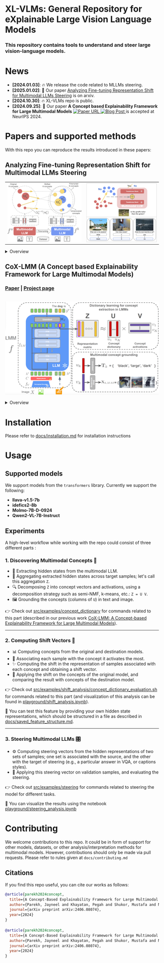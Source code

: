 # XL-VLMs: General Repository for eXplainable Large Vision Language Models

### This repository contains tools to understand and steer large vision-language models.

# News

* **[2024.01.03]**: 🔥 We release the code related to MLLMs steering.
* **[2025.01.02]**: 📜 Our paper [Analyzing Fine-tuning Representation Shift for Multimodal LLMs Steering](https://arxiv.org/abs/2406.08074) is on arxiv.
* **[2024.10.30]**: 🔥 XL-VLMs repo is public.
* **[2024.09.25]**: 🎉 Our paper **A Concept based Explainability Framework for Large Multimodal Models** <a href="https://arxiv.org/abs/2406.08074">
    <img alt="Paper URL" src="https://img.shields.io/badge/arxiv-2406.08074-blue">
  </a> </a>
  <a href="https://jayneelparekh.github.io/LMM_Concept_Explainability/">
    <img alt="Blog Post" src="https://img.shields.io/badge/CoXLMM-blog-F0529C">
  </a> is accepted at NeurIPS 2024.

# Papers and supported methods

With this repo you can reproduce the results introduced in these papers:

## Analyzing Fine-tuning Representation Shift for Multimodal LLMs Steering

<p align="center">
  <table>
    <tr>
      <td><img src="docs/assets/analyze_shift.png" width="400"/></td>
      <td><img src="docs/assets/teaser_steering.png" width="380"/></td>
    </tr>
  </table>
</p>

<details>
<summary>Overview</summary>
  > Multimodal LLMs have reached remarkable levels of proficiency in understanding multimodal inputs. However, much less attention has been paid to understanding and explaining the underlying mechanisms of these models. Most existing explainability research examines these models only in their final states, overlooking the dynamic representational shifts that occur during training. 
  
  > In this work, we systematically analyze the evolution of hidden state representations to reveal how fine-tuning alters the internal structure of a model to specialize in new multimodal tasks. We also demonstrate the use of shift vectors to capture these changes.

  > Finally, we explore the practical impact of our findings on model steering, showing that we can adjust multimodal LLMs behaviors without any training, such as modifying answer types, captions style, or biasing the model toward specific responses. 

  <br> 
</details>

## CoX-LMM (A Concept based Explainability Framework for Large Multimodal Models)
  ### [Paper](https://arxiv.org/abs/2406.08074) | [Project page](https://jayneelparekh.github.io/LMM_Concept_Explainability/)

  <p align="center">
        <br> <img src="docs/assets/CoX_LMM_system.png", width=600 /> <br>
  </p>

<details>
<summary>Overview</summary>
  > Large multimodal models (LMMs) combine unimodal encoders and large language models (LLMs) to perform multimodal tasks. Despite recent advancements towards the interpretability of these models, understanding internal representations of LMMs remains largely a mystery. 

  > In this paper, we present a novel framework for the interpretation of LMMs. We propose a dictionary learning based approach, applied to the representation of tokens. The elements of the learned dictionary correspond to our proposed concepts. We show that these concepts are well semantically grounded in both vision and text. Thus we refer to these as "multi-modal concepts". 

  > We qualitatively and quantitatively evaluate the results of the learnt concepts. We show that the extracted multimodal concepts are useful to interpret representations of test samples. Finally, we evaluate the disentanglement between different concepts and the quality of grounding concepts visually and textually.

  <br> <br>
</details>

# Installation

Please refer to [docs/installation.md](docs/installation.md) for installation instructions

# Usage

## Supported models

We support models from the `transformers` library. Currently we support the following:
* **llava-v1.5-7b**
* **idefics2-8b**
* **Molmo-7B-D-0924**
* **Qwen2-VL-7B-Instruct**

## Experiments

<!-- Please checkout ```src/examples/concept_dictionary``` for commands related to our previous work [CoX-LMM: A Concept based Explainability Framework for Large Multimodal Models](https://arxiv.org/abs/2406.08074), ```src/examples/shift_analysis/concept_dictionary_evaluation.sh``` for commands related to analyzing the shift of concepts (and visualization of this analysis can be found in ```Playground/shift_analysis.ipynb```), ```concept_dictionary_evaluation.sh``` in ```src/examples```
for more details about different commands to execute various files. -->

A high-level workflow while working with the repo could consist of three different parts :


### 1. **Discovering Multimodal Concepts** 🌌
   - 🚀 Extracting hidden states from the multimodal LLM.
   - 🧩 Aggregating extracted hidden states across target samples; let's call this aggregation `Z`.
   - 🔍 Decomposing `Z` into concept vectors and activations, using a decomposition strategy such as semi-NMF, k-means, etc.: `Z = U V`.
   - 🖼️ Grounding the concepts (columns of `U`) in text and image.

   👉 Check out [src/examples/concept_dictionary](src/examples/concept_dictionary) for commands related to this part (described in our previous work [CoX-LMM: A Concept-based Explainability Framework for Large Multimodal Models](https://arxiv.org/abs/2406.08074)).

---

### 2. **Computing Shift Vectors** 🔄
   - 📊 Computing concepts from the original and destination models.
   - 🧠 Associating each sample with the concept it activates the most.
   - ✨ Computing the shift in the representation of samples associated with each concept and obtaining a shift vector.
   - 🔧 Applying the shift on the concepts of the original model, and comparing the result with concepts of the destination model.

   👉 Check out [src/examples/shift_analysis/concept_dictionary_evaluation.sh](src/examples/shift_analysis/concept_dictionary_evaluation.sh) for commands related to this part (and visualization of this analysis can be found in [playground/shift_analysis.ipynb](playground/shift_analysis.ipynb)).

   🧪 You can test this feature by providing your own hidden state representations, which should be structured in a file as described in [docs/saved_feature_structure.md](docs/saved_feature_structure.md).

---

### 3. **Steering Multimodal LLMs** 🎛️
   - ⚙️ Computing steering vectors from the hidden representations of two sets of samples; one set is associated with the source, and the other with the target of steering (e.g., a particular answer in VQA, or captions styles).
   - 🎯 Applying this steering vector on validation samples, and evaluating the steering.

   👉 Check out [src/examples/steering](src/examples/steering) for commands related to steering the model for different tasks.

   🧪 You can visualize the results using the notebook [playground/steering_analysis.ipynb](playground/steering_analysis.ipynb)

# Contributing
We welcome contributions to this repo. It could be in form of support for other models, datasets, or other analysis/interpretation methods for multimodal models. However, contributions should only be made via pull requests. Please refer to rules given at ```docs/contributing.md```



## Citations

If you find this repo useful, you can cite our works as follows:

```bibtex
@article{parekh2024concept,
  title={A Concept-Based Explainability Framework for Large Multimodal Models},
  author={Parekh, Jayneel and Khayatan, Pegah and Shukor, Mustafa and Newson, Alasdair and Cord, Matthieu},
  journal={arXiv preprint arXiv:2406.08074},
  year={2024}
}

@article{parekh2024concept,
  title={A Concept-Based Explainability Framework for Large Multimodal Models},
  author={Parekh, Jayneel and Khayatan, Pegah and Shukor, Mustafa and Newson, Alasdair and Cord, Matthieu},
  journal={arXiv preprint arXiv:2406.08074},
  year={2024}
}
```
